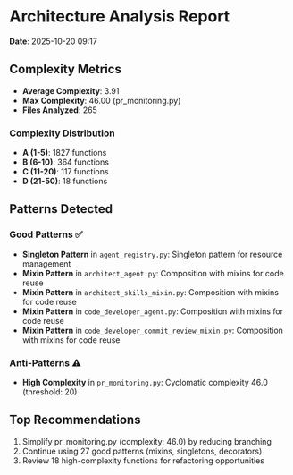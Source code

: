 # Architecture Analysis Report

**Date**: 2025-10-20 09:17

## Complexity Metrics

- **Average Complexity**: 3.91
- **Max Complexity**: 46.00 (pr_monitoring.py)
- **Files Analyzed**: 265

### Complexity Distribution

- **A (1-5)**: 1827 functions
- **B (6-10)**: 364 functions
- **C (11-20)**: 117 functions
- **D (21-50)**: 18 functions

## Patterns Detected

### Good Patterns ✅

- **Singleton Pattern** in `agent_registry.py`: Singleton pattern for resource management
- **Mixin Pattern** in `architect_agent.py`: Composition with mixins for code reuse
- **Mixin Pattern** in `architect_skills_mixin.py`: Composition with mixins for code reuse
- **Mixin Pattern** in `code_developer_agent.py`: Composition with mixins for code reuse
- **Mixin Pattern** in `code_developer_commit_review_mixin.py`: Composition with mixins for code reuse

### Anti-Patterns ⚠️

- **High Complexity** in `pr_monitoring.py`: Cyclomatic complexity 46.0 (threshold: 20)

## Top Recommendations

1. Simplify pr_monitoring.py (complexity: 46.0) by reducing branching
2. Continue using 27 good patterns (mixins, singletons, decorators)
3. Review 18 high-complexity functions for refactoring opportunities
